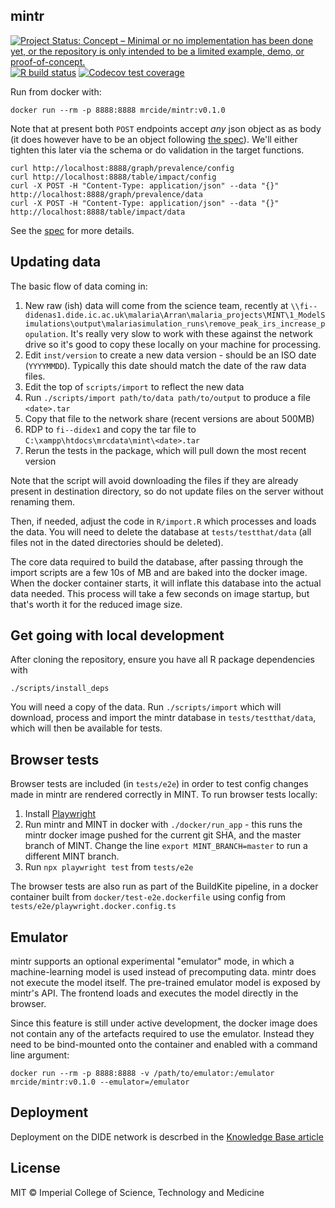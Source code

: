 ## mintr

<!-- badges: start -->
[![Project Status: Concept – Minimal or no implementation has been done yet, or the repository is only intended to be a limited example, demo, or proof-of-concept.](https://www.repostatus.org/badges/latest/concept.svg)](https://www.repostatus.org/#concept)
[![R build status](https://github.com/mrc-ide/mintr/workflows/R-CMD-check/badge.svg)](https://github.com/mrc-ide/mintr/actions)
[![Codecov test coverage](https://codecov.io/gh/mrc-ide/mintr/branch/master/graph/badge.svg)](https://codecov.io/gh/mrc-ide/mintr?branch=master)
<!-- badges: end -->

Run from docker with:

```
docker run --rm -p 8888:8888 mrcide/mintr:v0.1.0
```

Note that at present both `POST` endpoints accept *any* json object as as body (it does however have to be an object following [the spec](inst/schema/Data.schema.json)).  We'll either tighten this later via the schema or do validation in the target functions.

```
curl http://localhost:8888/graph/prevalence/config
curl http://localhost:8888/table/impact/config
curl -X POST -H "Content-Type: application/json" --data "{}" http://localhost:8888/graph/prevalence/data
curl -X POST -H "Content-Type: application/json" --data "{}" http://localhost:8888/table/impact/data
```

See the [spec](inst/schema/spec.md) for more details.

## Updating data

The basic flow of data coming in:

1. New raw (ish) data will come from the science team, recently at `\\fi--didenas1.dide.ic.ac.uk\malaria\Arran\malaria_projects\MINT\1_ModelSimulations\output\malariasimulation_runs\remove_peak_irs_increase_population`. It's really very slow to work with these against the network drive so it's good to copy these locally on your machine for processing.
1. Edit `inst/version` to create a new data version - should be an ISO date (`YYYYMMDD`). Typically this date should match the date of the raw data files.
1. Edit the top of `scripts/import` to reflect the new data
1. Run `./scripts/import path/to/data path/to/output` to produce a file `<date>.tar`
1. Copy that file to the network share (recent versions are about 500MB)
1. RDP to `fi--didex1` and copy the tar file to `C:\xampp\htdocs\mrcdata\mint\<date>.tar`
1. Rerun the tests in the package, which will pull down the most recent version

Note that the script will avoid downloading the files if they are already present in destination directory, so do not update files on the server without renaming them.

Then, if needed, adjust the code in `R/import.R` which processes and loads the data. You will need to delete the database at `tests/testthat/data` (all files not in the dated directories should be deleted).

The core data required to build the database, after passing through the import scripts are a few 10s of MB and are baked into the docker image. When the docker container starts, it will inflate this database into the actual data needed. This process will take a few seconds on image startup, but that's worth it for the reduced image size.

## Get going with local development

After cloning the repository, ensure you have all R package dependencies with

```
./scripts/install_deps
```

You will need a copy of the data. Run `./scripts/import` which will download, process and import the mintr database in `tests/testthat/data`, which will then be available for tests.

## Browser tests

Browser tests are included (in `tests/e2e`) in order to test config changes made in mintr are rendered correctly in MINT. To run browser tests locally:
1. Install [Playwright](https://playwright.dev/docs/intro#installing-playwright)
2. Run mintr and MINT in docker with `./docker/run_app` - this runs the mintr docker image pushed for the current git SHA, and the master branch of MINT. Change the line `export MINT_BRANCH=master` to run a different MINT branch. 
3. Run `npx playwright test` from `tests/e2e`

The browser tests are also run as part of the BuildKite pipeline, in a docker container built from `docker/test-e2e.dockerfile` using config from `tests/e2e/playwright.docker.config.ts`

## Emulator

mintr supports an optional experimental "emulator" mode, in which a machine-learning model is used instead of precomputing data.
mintr does not execute the model itself. The pre-trained emulator model is exposed by mintr's API. The frontend loads and executes the model directly in the browser.

Since this feature is still under active development, the docker image does not contain any of the artefacts required to use the emulator.
Instead they need to be bind-mounted onto the container and enabled with a command line argument:

```
docker run --rm -p 8888:8888 -v /path/to/emulator:/emulator mrcide/mintr:v0.1.0 --emulator=/emulator
```


## Deployment

Deployment on the DIDE network is descrbed in the [Knowledge Base article](https://mrc-ide.myjetbrains.com/youtrack/articles/mrc-A-10/MINT---mintr#server)


## License

MIT © Imperial College of Science, Technology and Medicine
